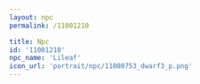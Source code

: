```yaml
---
layout: npc
permalink: /11001210

title: Npc
id: '11001210'
npc_name: 'Lileaf'
icon_url: 'portrait/npc/11000753_dwarf3_p.png'
---
```

